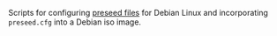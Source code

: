 Scripts for configuring [preseed files](https://wiki.debian.org/DebianInstaller/Preseed) for Debian Linux and incorporating `preseed.cfg` into a Debian iso image.
